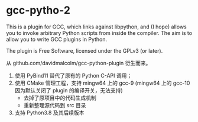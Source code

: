 gcc-pytho-2
==========

This is a plugin for GCC, which links against libpython, and (I hope) allows
you to invoke arbitrary Python scripts from inside the compiler.  The aim is to
allow you to write GCC plugins in Python.

The plugin is Free Software, licensed under the GPLv3 (or later).

从 github.com/davidmalcolm/gcc-python-plugin 衍生而来。

1. 使用 PyBind11 替代了原有的 Python C-API 调用；
2. 使用 CMake 管理工程，支持 mingw64 上的 gcc-9 (mingw64 上的 gcc-10 因为默认关闭了 plugin 的编译开关，无法支持)
    - 去掉了原项目中的代码生成机制
    - 重新整理源代码到 src 目录
3. 支持 Python3.8 及其后续版本
